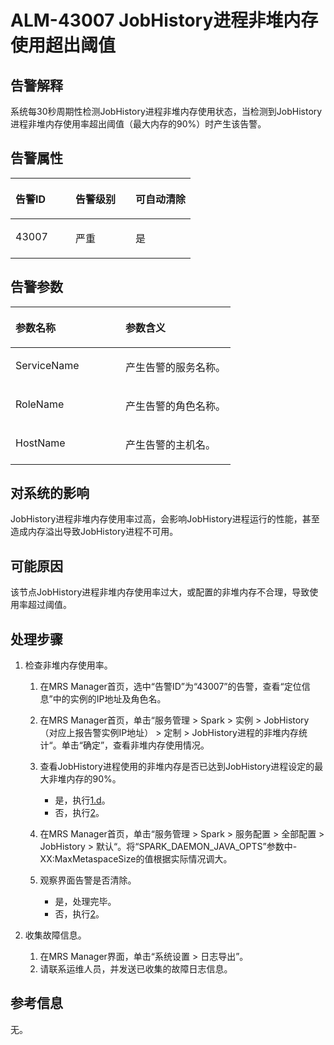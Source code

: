 # ALM-43007  JobHistory进程非堆内存使用超出阈值<a name="ZH-CN_TOPIC_0174499411"></a>

## 告警解释<a name="zh-cn_topic_0093195110_zh-cn_topic_0087163595_zh-cn_topic_0087039425_section43920869"></a>

系统每30秒周期性检测JobHistory进程非堆内存使用状态，当检测到JobHistory进程非堆内存使用率超出阈值（最大内存的90%）时产生该告警。

## 告警属性<a name="zh-cn_topic_0093195110_zh-cn_topic_0087163595_zh-cn_topic_0087039425_section59743502"></a>

<a name="zh-cn_topic_0093195110_zh-cn_topic_0087163595_zh-cn_topic_0087039425_table64843092"></a>
<table><thead align="left"><tr id="zh-cn_topic_0093195110_zh-cn_topic_0087163595_zh-cn_topic_0087039425_row10409628"><th class="cellrowborder" valign="top" width="33.33333333333333%" id="mcps1.1.4.1.1"><p id="zh-cn_topic_0093195110_zh-cn_topic_0087163595_zh-cn_topic_0087039425_p37873528"><a name="zh-cn_topic_0093195110_zh-cn_topic_0087163595_zh-cn_topic_0087039425_p37873528"></a><a name="zh-cn_topic_0093195110_zh-cn_topic_0087163595_zh-cn_topic_0087039425_p37873528"></a>告警ID</p>
</th>
<th class="cellrowborder" valign="top" width="33.33333333333333%" id="mcps1.1.4.1.2"><p id="zh-cn_topic_0093195110_zh-cn_topic_0087163595_zh-cn_topic_0087039425_p47856888"><a name="zh-cn_topic_0093195110_zh-cn_topic_0087163595_zh-cn_topic_0087039425_p47856888"></a><a name="zh-cn_topic_0093195110_zh-cn_topic_0087163595_zh-cn_topic_0087039425_p47856888"></a>告警级别</p>
</th>
<th class="cellrowborder" valign="top" width="33.33333333333333%" id="mcps1.1.4.1.3"><p id="zh-cn_topic_0093195110_zh-cn_topic_0087163595_zh-cn_topic_0087039425_p51202692"><a name="zh-cn_topic_0093195110_zh-cn_topic_0087163595_zh-cn_topic_0087039425_p51202692"></a><a name="zh-cn_topic_0093195110_zh-cn_topic_0087163595_zh-cn_topic_0087039425_p51202692"></a>可自动清除</p>
</th>
</tr>
</thead>
<tbody><tr id="zh-cn_topic_0093195110_zh-cn_topic_0087163595_zh-cn_topic_0087039425_row53777413"><td class="cellrowborder" valign="top" width="33.33333333333333%" headers="mcps1.1.4.1.1 "><p id="zh-cn_topic_0093195110_zh-cn_topic_0087163595_zh-cn_topic_0087039425_p61003235"><a name="zh-cn_topic_0093195110_zh-cn_topic_0087163595_zh-cn_topic_0087039425_p61003235"></a><a name="zh-cn_topic_0093195110_zh-cn_topic_0087163595_zh-cn_topic_0087039425_p61003235"></a>43007</p>
</td>
<td class="cellrowborder" valign="top" width="33.33333333333333%" headers="mcps1.1.4.1.2 "><p id="zh-cn_topic_0093195110_zh-cn_topic_0087163595_zh-cn_topic_0087039425_p42315013"><a name="zh-cn_topic_0093195110_zh-cn_topic_0087163595_zh-cn_topic_0087039425_p42315013"></a><a name="zh-cn_topic_0093195110_zh-cn_topic_0087163595_zh-cn_topic_0087039425_p42315013"></a>严重</p>
</td>
<td class="cellrowborder" valign="top" width="33.33333333333333%" headers="mcps1.1.4.1.3 "><p id="zh-cn_topic_0093195110_zh-cn_topic_0087163595_zh-cn_topic_0087039425_p4964052"><a name="zh-cn_topic_0093195110_zh-cn_topic_0087163595_zh-cn_topic_0087039425_p4964052"></a><a name="zh-cn_topic_0093195110_zh-cn_topic_0087163595_zh-cn_topic_0087039425_p4964052"></a>是</p>
</td>
</tr>
</tbody>
</table>

## 告警参数<a name="zh-cn_topic_0093195110_zh-cn_topic_0087163595_zh-cn_topic_0087039425_section820607"></a>

<a name="zh-cn_topic_0093195110_zh-cn_topic_0087163595_zh-cn_topic_0087039425_table66543927"></a>
<table><thead align="left"><tr id="zh-cn_topic_0093195110_zh-cn_topic_0087163595_zh-cn_topic_0087039425_row61284534"><th class="cellrowborder" valign="top" width="50%" id="mcps1.1.3.1.1"><p id="zh-cn_topic_0093195110_zh-cn_topic_0087163595_zh-cn_topic_0087039425_p65100236"><a name="zh-cn_topic_0093195110_zh-cn_topic_0087163595_zh-cn_topic_0087039425_p65100236"></a><a name="zh-cn_topic_0093195110_zh-cn_topic_0087163595_zh-cn_topic_0087039425_p65100236"></a>参数名称</p>
</th>
<th class="cellrowborder" valign="top" width="50%" id="mcps1.1.3.1.2"><p id="zh-cn_topic_0093195110_zh-cn_topic_0087163595_zh-cn_topic_0087039425_p38627770"><a name="zh-cn_topic_0093195110_zh-cn_topic_0087163595_zh-cn_topic_0087039425_p38627770"></a><a name="zh-cn_topic_0093195110_zh-cn_topic_0087163595_zh-cn_topic_0087039425_p38627770"></a>参数含义</p>
</th>
</tr>
</thead>
<tbody><tr id="zh-cn_topic_0093195110_zh-cn_topic_0087163595_zh-cn_topic_0087039425_row41841705"><td class="cellrowborder" valign="top" width="50%" headers="mcps1.1.3.1.1 "><p id="zh-cn_topic_0093195110_zh-cn_topic_0087163595_zh-cn_topic_0087039425_p33734977"><a name="zh-cn_topic_0093195110_zh-cn_topic_0087163595_zh-cn_topic_0087039425_p33734977"></a><a name="zh-cn_topic_0093195110_zh-cn_topic_0087163595_zh-cn_topic_0087039425_p33734977"></a>ServiceName</p>
</td>
<td class="cellrowborder" valign="top" width="50%" headers="mcps1.1.3.1.2 "><p id="zh-cn_topic_0093195110_zh-cn_topic_0087163595_zh-cn_topic_0087039425_p48178601"><a name="zh-cn_topic_0093195110_zh-cn_topic_0087163595_zh-cn_topic_0087039425_p48178601"></a><a name="zh-cn_topic_0093195110_zh-cn_topic_0087163595_zh-cn_topic_0087039425_p48178601"></a>产生告警的服务名称。</p>
</td>
</tr>
<tr id="zh-cn_topic_0093195110_zh-cn_topic_0087163595_zh-cn_topic_0087039425_row30954226"><td class="cellrowborder" valign="top" width="50%" headers="mcps1.1.3.1.1 "><p id="zh-cn_topic_0093195110_zh-cn_topic_0087163595_zh-cn_topic_0087039425_p24264406"><a name="zh-cn_topic_0093195110_zh-cn_topic_0087163595_zh-cn_topic_0087039425_p24264406"></a><a name="zh-cn_topic_0093195110_zh-cn_topic_0087163595_zh-cn_topic_0087039425_p24264406"></a>RoleName</p>
</td>
<td class="cellrowborder" valign="top" width="50%" headers="mcps1.1.3.1.2 "><p id="zh-cn_topic_0093195110_zh-cn_topic_0087163595_zh-cn_topic_0087039425_p19259870"><a name="zh-cn_topic_0093195110_zh-cn_topic_0087163595_zh-cn_topic_0087039425_p19259870"></a><a name="zh-cn_topic_0093195110_zh-cn_topic_0087163595_zh-cn_topic_0087039425_p19259870"></a>产生告警的角色名称。</p>
</td>
</tr>
<tr id="zh-cn_topic_0093195110_zh-cn_topic_0087163595_zh-cn_topic_0087039425_row39121107"><td class="cellrowborder" valign="top" width="50%" headers="mcps1.1.3.1.1 "><p id="zh-cn_topic_0093195110_zh-cn_topic_0087163595_zh-cn_topic_0087039425_p14693133"><a name="zh-cn_topic_0093195110_zh-cn_topic_0087163595_zh-cn_topic_0087039425_p14693133"></a><a name="zh-cn_topic_0093195110_zh-cn_topic_0087163595_zh-cn_topic_0087039425_p14693133"></a>HostName</p>
</td>
<td class="cellrowborder" valign="top" width="50%" headers="mcps1.1.3.1.2 "><p id="zh-cn_topic_0093195110_zh-cn_topic_0087163595_zh-cn_topic_0087039425_p49293152"><a name="zh-cn_topic_0093195110_zh-cn_topic_0087163595_zh-cn_topic_0087039425_p49293152"></a><a name="zh-cn_topic_0093195110_zh-cn_topic_0087163595_zh-cn_topic_0087039425_p49293152"></a>产生告警的主机名。</p>
</td>
</tr>
</tbody>
</table>

## 对系统的影响<a name="zh-cn_topic_0093195110_zh-cn_topic_0087163595_zh-cn_topic_0087039425_section7385465"></a>

JobHistory进程非堆内存使用率过高，会影响JobHistory进程运行的性能，甚至造成内存溢出导致JobHistory进程不可用。

## 可能原因<a name="zh-cn_topic_0093195110_zh-cn_topic_0087163595_zh-cn_topic_0087039425_section66469189"></a>

该节点JobHistory进程非堆内存使用率过大，或配置的非堆内存不合理，导致使用率超过阈值。

## 处理步骤<a name="zh-cn_topic_0093195110_zh-cn_topic_0087163595_zh-cn_topic_0087039425_section61351797"></a>

1.  检查非堆内存使用率。
    1.  在MRS Manager首页，选中“告警ID”为“43007”的告警，查看“定位信息”中的实例的IP地址及角色名。
    2.  在MRS Manager首页，单击“服务管理 \> Spark \> 实例 \> JobHistory（对应上报告警实例IP地址） \> 定制 \> JobHistory进程的非堆内存统计“。单击“确定”，查看非堆内存使用情况。
    3.  查看JobHistory进程使用的非堆内存是否已达到JobHistory进程设定的最大非堆内存的90%。
        -   是，执行[1.d](#zh-cn_topic_0093195110_zh-cn_topic_0087163595_li1011493181634)。
        -   否，执行[2](#zh-cn_topic_0093195110_zh-cn_topic_0087163595_li40881691175629)。

    4.  <a name="zh-cn_topic_0093195110_zh-cn_topic_0087163595_li1011493181634"></a>在MRS Manager首页，单击“服务管理 \> Spark \> 服务配置 \> 全部配置 \> JobHistory \> 默认“。将“SPARK\_DAEMON\_JAVA\_OPTS”参数中-XX:MaxMetaspaceSize的值根据实际情况调大。
    5.  观察界面告警是否清除。
        -   是，处理完毕。
        -   否，执行[2](#zh-cn_topic_0093195110_zh-cn_topic_0087163595_li40881691175629)。

2.  <a name="zh-cn_topic_0093195110_zh-cn_topic_0087163595_li40881691175629"></a>收集故障信息。
    1.  在MRS Manager界面，单击“系统设置 \> 日志导出”。
    2.  请联系运维人员，并发送已收集的故障日志信息。


## 参考信息<a name="zh-cn_topic_0093195110_zh-cn_topic_0087163595_zh-cn_topic_0087039425_section15295265"></a>

无。

